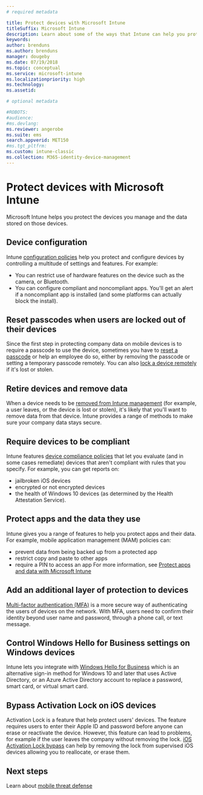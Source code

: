 ```yaml
---
# required metadata

title: Protect devices with Microsoft Intune 
titleSuffix: Microsoft Intune
description: Learn about some of the ways that Intune can help you protect your devices against unauthorized access and other threats.
keywords:
author: brenduns   
ms.author: brenduns
manager: dougeby
ms.date: 07/19/2018
ms.topic: conceptual
ms.service: microsoft-intune
ms.localizationpriority: high
ms.technology:
ms.assetid:

# optional metadata

#ROBOTS:
#audience:
#ms.devlang:
ms.reviewer: angerobe
ms.suite: ems
search.appverid: MET150
#ms.tgt_pltfrm:
ms.custom: intune-classic
ms.collection: M365-identity-device-management
---
```


# Protect devices with Microsoft Intune

Microsoft Intune helps you protect the devices you manage and the data stored on those devices.

## Device configuration
Intune [configuration policies](device-profiles.md) help you protect and configure devices by controlling a multitude of settings and features. For example:
- You can restrict use of hardware features on the device such as the camera, or Bluetooth.
- You can configure compliant and noncompliant apps. You'll get an alert if a noncompliant app is installed (and some platforms can actually block the install).

## Reset passcodes when users are locked out of their devices
Since the first step in protecting company data on mobile devices is to require a passcode to use the device, sometimes you have to [reset a passcode](device-passcode-reset.md) or help an employee do so, either by removing the passcode or setting a temporary passcode remotely. You can also [lock a device remotely](device-remote-lock.md) if it's lost or stolen.

## Retire devices and remove data
When a device needs to be [removed from Intune management](devices-wipe.md) (for example, a user leaves, or the device is lost or stolen), it's likely that you'll want to remove data from that device. Intune provides a range of methods to make sure your company data stays secure.

## Require devices to be compliant
Intune features [device compliance policies](device-compliance-get-started.md) that let you evaluate (and in some cases remediate) devices that aren't compliant with rules that you specify. For example, you can get reports on:
- jailbroken iOS devices
- encrypted or not encrypted devices
- the health of Windows 10 devices (as determined by the Health Attestation Service).

## Protect apps and the data they use
Intune gives you a range of features to help you protect apps and their data. For example, mobile application management (MAM) policies can:
- prevent data from being backed up from a protected app
- restrict copy and paste to other apps
- require a PIN to access an app
For more information, see [Protect apps and data with Microsoft Intune](app-protection-policy.md)

## Add an additional layer of protection to devices
[Multi-factor authentication (MFA)](multi-factor-authentication.md) is a more secure way of authenticating the users of devices on the network.  With MFA, users need to confirm their identity beyond user name and password, through a phone call, or text message.

## Control Windows Hello for Business settings on Windows devices
Intune lets you integrate with [Windows Hello for Business](windows-hello.md) which is an alternative sign-in method for Windows 10 and later that uses Active Directory, or an Azure Active Directory account to replace a password, smart card, or virtual smart card.

## Bypass Activation Lock on iOS devices
Activation Lock is a feature that help protect users' devices. The feature requires users to enter their Apple ID and password before anyone can erase or reactivate the device. However, this feature can lead to problems, for example if the user leaves the company without removing the lock. [iOS Activation Lock bypass]( device-activation-lock-bypass.md) can help by removing the lock from supervised iOS devices allowing you to reallocate, or erase them.

## Next steps

Learn about [mobile threat defense](mobile-threat-defense.md)


